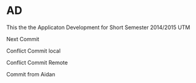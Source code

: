 # AD
This the the Applicaton Development for Short Semester 2014/2015 UTM

Next Commit

Conflict Commit local

Conflict Commit Remote

Commit from Aidan